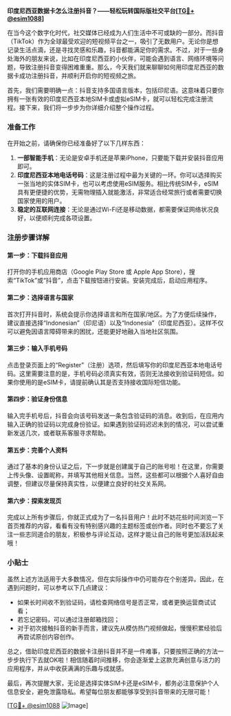 **印度尼西亚数据卡怎么注册抖音？——轻松玩转国际版社交平台[[TG💪+ @esim1088](https://t.me/s/esim1088)]**

在当今这个数字化时代，社交媒体已经成为人们生活中不可或缺的一部分。而抖音（TikTok）作为全球最受欢迎的短视频平台之一，吸引了无数用户。无论你是想记录生活点滴，还是寻找灵感和乐趣，抖音都能满足你的需求。不过，对于一些身处海外的朋友来说，比如在印度尼西亚的小伙伴，可能会遇到语言、网络环境等问题，导致注册抖音变得困难重重。那么，今天我们就来聊聊如何用印度尼西亚的数据卡成功注册抖音，并顺利开启你的短视频之旅。

首先，我们需要明确一点：抖音支持多国语言版本，包括印尼语。这意味着只要你拥有一张有效的印度尼西亚本地SIM卡或虚拟eSIM卡，就可以轻松完成注册流程。接下来，我们将一步步为你详细介绍整个操作过程。

### 准备工作

在开始之前，请确保你已经准备好了以下几样东西：

1. **一部智能手机**：无论是安卓手机还是苹果iPhone，只要能下载并安装抖音应用即可。
2. **印度尼西亚本地电话号码**：这是注册过程中最为关键的一环。你可以选择购买一张当地的实体SIM卡，也可以考虑使用eSIM服务。相比传统SIM卡，eSIM具有更便捷的优势，无需物理插入就能激活，非常适合经常旅行或者需要切换国家使用的用户。
3. **稳定的互联网连接**：无论是通过Wi-Fi还是移动数据，都需要保证网络状况良好，以便顺利完成各项设置。

### 注册步骤详解

#### 第一步：下载抖音应用
打开你的手机应用商店（Google Play Store 或 Apple App Store），搜索“TikTok”或“抖音”，点击下载按钮进行安装。安装完成后，启动应用程序。

#### 第二步：选择语言与国家
首次打开抖音时，系统会提示你选择语言和所在国家/地区。为了方便后续操作，建议直接选择“Indonesian”（印尼语）以及“Indonesia”（印度尼西亚）。这样不仅可以避免因语言障碍带来的困扰，还能更好地融入当地社区氛围。

#### 第三步：输入手机号码
点击登录页面上的“Register”（注册）选项，然后填写你的印度尼西亚本地电话号码。这里需要注意的是，手机号码必须真实有效，否则无法接收到验证码短信。如果你使用的是eSIM卡，请提前确认其是否支持接收国际短信功能。

#### 第四步：验证身份信息
输入完手机号后，抖音会向该号码发送一条包含验证码的消息。收到后，在应用内输入正确的验证码以完成身份验证。如果遇到验证码迟迟未到的情况，可以尝试重新发送几次，或者联系客服寻求帮助。

#### 第五步：完善个人资料
通过了基本的身份认证之后，下一步就是创建属于自己的账号啦！在这里，你需要上传头像、设置昵称，并填写其他相关信息。当然，这些都可以根据个人喜好自由调整，但建议尽量保持真实性，以便建立良好的社交关系网。

#### 第六步：探索发现页
完成以上所有步骤后，你就正式成为了一名抖音用户！此时不妨花些时间浏览一下首页推荐的内容，看看有没有特别感兴趣的主题标签或创作者。同时也不要忘了关注一些志同道合的朋友，积极参与评论互动，这样才能让自己的账号更加活跃起来哦！

### 小贴士

虽然上述方法适用于大多数情况，但在实际操作中仍可能存在个别差异。因此，在遇到问题时，可以参考以下几点建议：

- 如果长时间收不到验证码，请检查网络信号是否正常，或者更换运营商试试看；
- 若忘记密码，可以通过注册邮箱找回；
- 对于初次接触抖音的新手而言，建议先从模仿热门视频做起，慢慢积累经验后再尝试原创内容创作。

总之，借助印度尼西亚的数据卡注册抖音并不是一件难事，只要按照正确的方法一步步执行下去就OK啦！相信随着时间推移，你会逐渐爱上这款充满创意与活力的应用程序，并从中收获满满的乐趣与成就感。

最后，再次提醒大家，无论是选择实体SIM卡还是eSIM卡，都务必注意保护个人信息安全，避免泄露隐私。希望每位朋友都能够享受到抖音带来的无限可能！

[[TG💪+ @esim1088](https://t.me/s/esim1088) ![Image](https://i.postimg.cc/4NQfJmqS/Snipaste-2025-05-13-00-14-12.png)]